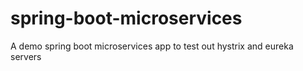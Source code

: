 # spring-boot-microservices
A demo spring boot microservices app to test out hystrix and eureka servers
